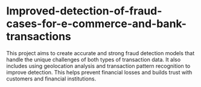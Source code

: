 # Improved-detection-of-fraud-cases-for-e-commerce-and-bank-transactions
This project aims to create accurate and strong fraud detection models that handle the unique challenges of both types of transaction data. It also includes using geolocation analysis and transaction pattern recognition to improve detection. This helps prevent financial losses and builds trust with customers and financial institutions.
